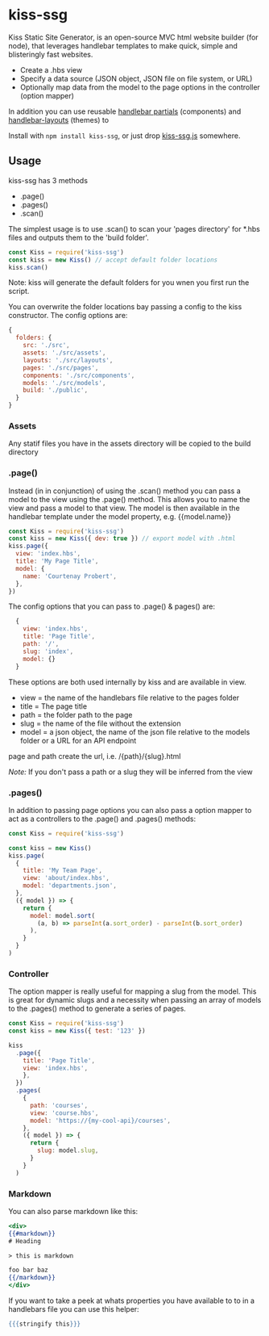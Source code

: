# kiss-ssg

Kiss Static Site Generator, is an open-source MVC html website builder (for node), that leverages handlebar templates to make quick, simple and blisteringly fast websites.

- Create a .hbs view
- Specify a data source (JSON object, JSON file on file system, or URL)
- Optionally map data from the model to the page options in the controller (option mapper)

In addition you can use reusable [handlebar partials](https://handlebarsjs.com/guide/partials.html#partials) (components) and [handlebar-layouts](https://www.npmjs.com/package/handlebars-layouts) (themes) to

Install with `npm install kiss-ssg`, or just drop [kiss-ssg.js](https://github.com/cprobert/kiss-ssg/blob/main/kiss-ssg.js) somewhere.

## Usage

kiss-ssg has 3 methods

- .page()
- .pages()
- .scan()

The simplest usage is to use .scan() to scan your 'pages directory' for \*.hbs files and outputs them to the 'build folder'.

```js
const Kiss = require('kiss-ssg')
const kiss = new Kiss() // accept default folder locations
kiss.scan()
```

Note: kiss will generate the default folders for you wnen you first run the script.

You can overwrite the folder locations bay passing a config to the kiss constructor. The config options are:

```js
{
  folders: {
    src: './src',
    assets: './src/assets',
    layouts: './src/layouts',
    pages: './src/pages',
    components: './src/components',
    models: './src/models',
    build: './public',
  }
}
```

### Assets

Any statif files you have in the assets directory will be copied to the build directory

### .page()

Instead (in in conjunction) of using the .scan() method you can pass a model to the view using the .page() method. This allows you to name the view and pass a model to that view. The model is then available in the handlebar template under the model property, e.g. {{model.name}}

```js
const Kiss = require('kiss-ssg')
const kiss = new Kiss({ dev: true }) // export model with .html
kiss.page({
  view: 'index.hbs',
  title: 'My Page Title',
  model: {
    name: 'Courtenay Probert',
  },
})
```

The config options that you can pass to .page() & pages() are:

```js
  {
    view: 'index.hbs',
    title: 'Page Title',
    path: '/',
    slug: 'index',
    model: {}
  }
```

These options are both used internally by kiss and are available in view.

- view = the name of the handlebars file relative to the pages folder
- title = The page title
- path = the folder path to the page
- slug = the name of the file without the extension
- model = a json object, the name of the json file relative to the models folder or a URL for an API endpoint

page and path create the url, i.e. /{path}/{slug}.html

_Note:_ If you don't pass a path or a slug they will be inferred from the view

### .pages()

In addition to passing page options you can also pass a option mapper to act as a controllers to the .page() and .pages() methods:

```js
const Kiss = require('kiss-ssg')

const kiss = new Kiss()
kiss.page(
  {
    title: 'My Team Page',
    view: 'about/index.hbs',
    model: 'departments.json',
  },
  ({ model }) => {
    return {
      model: model.sort(
        (a, b) => parseInt(a.sort_order) - parseInt(b.sort_order)
      ),
    }
  }
)
```

### Controller

The option mapper is really useful for mapping a slug from the model. This is great for dynamic slugs and a necessity when passing an array of models to the .pages() method to generate a series of pages.

```js
const Kiss = require('kiss-ssg')
const kiss = new Kiss({ test: '123' })

kiss
  .page({
    title: 'Page Title',
    view: 'index.hbs',
    },
  })
  .pages(
    {
      path: 'courses',
      view: 'course.hbs',
      model: 'https://{my-cool-api}/courses',
    },
    ({ model }) => {
      return {
        slug: model.slug,
      }
    }
  )
```

### Markdown

You can also parse markdown like this:

```handlebars
<div>
{{#markdown}}
# Heading

> this is markdown

foo bar baz
{{/markdown}}
</div>
```

If you want to take a peek at whats properties you have available to to in a handlebars file you can use this helper:

```handlebars
{{{stringify this}}}
```
